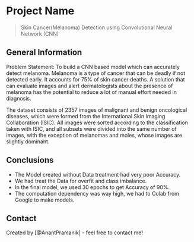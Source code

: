 # Project Name
> Skin Cancer(Melanoma) Detection using Convolutional Neural Network (CNN)


## General Information
Problem Statement: To build a CNN based model which can accurately detect melanoma. Melanoma is a type of cancer that can be deadly if not detected early. It accounts for 75% of skin cancer deaths. A solution that can evaluate images and alert dermatologists about the presence of melanoma has the potential to reduce a lot of manual effort needed in diagnosis.

The dataset consists of 2357 images of malignant and benign oncological diseases, which were formed from the International Skin Imaging Collaboration (ISIC). All images were sorted according to the classification taken with ISIC, and all subsets were divided into the same number of images, with the exception of melanomas and moles, whose images are slightly dominant.

## Conclusions
- The Model created without Data treatment had very poor Accuracy.
- We had treat the Data for overfit and class imbalance.
- In the final model, we used 30 epochs to get Accuracy of 90%.
- The computation dependency was way high, we had to Colab from Google to make models.


## Contact
Created by [@AnantPramanik] - feel free to contact me!